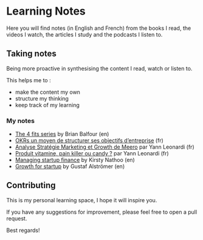 # Learning Notes

Here you will find notes (in English and French) from the books I read, the videos I watch, the articles I study and the podcasts I listen to.

## Taking notes

Being more proactive in synthesising the content I read, watch or listen to.

This helps me to :

- make the content my own
- structure my thinking
- keep track of my learning

### My notes

- [The 4 fits series](./src/0-the-4-fits-series.md) by Brian Balfour (en)
- [OKRs un moyen de structurer ses objectifs d’entreprise](./src/1-OKRs-un-moyen-de-structurer-ses-objectifs-d-entreprise.md) (fr)
- [Analyse Stratégie Marketing et Growth de Meero](./src/2-analyse-strat%C3%A9gie-marketing-et-growth-de-meero.md) par Yann Leonardi (fr)
- [Produit vitamine, pain killer ou candy ?](./src/3-produit-vitamine-pain-killer-ou-candy.md) par Yann Leonardi (fr)
- [Managing startup finance](./src/4-managing-startup-finance-by-kirsty-nathoo.md) by Kirsty Nathoo (en)
- [Growth for startup](./src/5-growth-for-startups-by-gustaf-alstr%C3%B6mer.md) by Gustaf Alströmer (en)

## Contributing

This is my personal learning space, I hope it will inspire you.

If you have any suggestions for improvement, please feel free to open a pull request.

Best regards!
